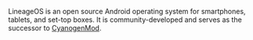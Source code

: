 LineageOS is an open source Android operating system for smartphones, tablets, and set-top boxes. It is community-developed and serves as the successor to [CyanogenMod](https://en.wikipedia.org/wiki/CyanogenMod).
